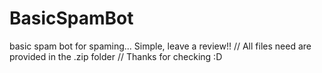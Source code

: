 # BasicSpamBot
basic spam bot for spaming... Simple, leave a review!!
// All files need are provided in the .zip folder
// Thanks for checking :D
